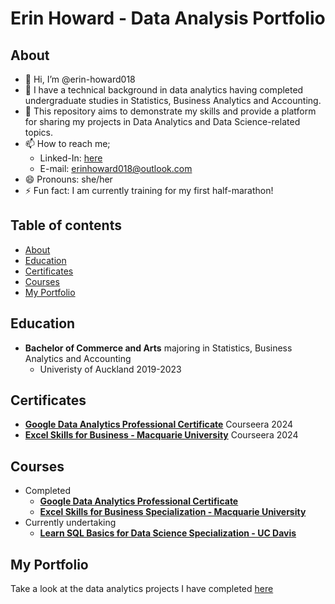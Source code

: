 # Erin Howard - Data Analysis Portfolio 

## About
- 👋 Hi, I’m @erin-howard018
- 📕 I have a technical background in data analytics having completed undergraduate studies in Statistics, Business Analytics and Accounting.
- 🌱 This repository aims to demonstrate  my skills and provide a platform for sharing my projects in Data Analytics and Data Science-related topics.
- 📫 How to reach me;
  + Linked-In: [here](https://www.linkedin.com/in/erin-howard-9854b32b4/)
  + E-mail: erinhoward018@outlook.com
- 😄 Pronouns: she/her
- ⚡ Fun fact: I am currently training for my first half-marathon!

## Table of contents
- [About](#about)
- [Education](#education)
- [Certificates](#certificates)
- [Courses](#courses)
- [My Portfolio](#portfolio-projects)

## Education
- **Bachelor of Commerce and Arts** majoring in Statistics, Business Analytics and Accounting
  +  Univeristy of Auckland 2019-2023

## Certificates
- [**Google Data Analytics Professional Certificate**](resources/CourseraET9Q3TNFCJGE.pdf) Courseera 2024
- [**Excel Skills for Business - Macquarie University**](resources/CourseraNFF0KNNVKDBL.pdf) Courseera 2024

## Courses
- Completed
  + [**Google Data Analytics Professional Certificate**](https://www.coursera.org/professional-certificates/google-data-analytics)
  + [**Excel Skills for Business Specialization - Macquarie University**](https://www.coursera.org/specializations/excel)
- Currently undertaking
  + [**Learn SQL Basics for Data Science Specialization - UC Davis**](https://www.coursera.org/specializations/learn-sql-basics-data-science)

## My Portfolio

Take a look at the data analytics projects I have completed [here](https://github.com/erin-howard018/data_analysis_portfolio)
